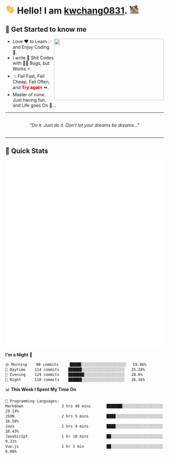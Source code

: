<h1> <img src="./assets/hi.gif" height="30px"> Hello! I am <a href="https://github.com/kwchang0831">kwchang0831</a>. <img src="./assets/cool-cat.gif" height="30px"> </h1>
</h1>

## 🎉 Get Started to know me

<a href="#"><img align="right" src="https://media.tenor.com/S5qCffxIFdUAAAAC/the-muppet-kermit-the-frog.gif" width="349" height="195" /></a>

- Love ❤️ to Learn 💡 and Enjoy Coding 🤗.
- I write 💩 Shit Codes with 🐛🐛 Bugs, but Works ⚡️.
- 💥 Fail Fast, Fail Cheap, Fail Often, and <span style="color:red;font-weight:800;">Try again</span> ⏪️.
- Master of none. Just having fun, and Life goes On 🌱...

<hr/>
<br/>
<div align="center">
<i>"Do it. Just do it. Don't let your dreams be dreams..." </i>
</div>
<br/>
<hr/>

## 🙈 Quick Stats

![](https://raw.githubusercontent.com/kwchang0831/kwchang0831/output/generated/overview.svg)
![](https://raw.githubusercontent.com/kwchang0831/kwchang0831/output/generated/languages.svg)

<!--START_SECTION:waka-->
**I'm a Night 🦉** 

```text
🌞 Morning    90 commits     █████░░░░░░░░░░░░░░░░░░░░   19.96% 
🌆 Daytime    114 commits    ██████░░░░░░░░░░░░░░░░░░░   25.28% 
🌃 Evening    129 commits    ███████░░░░░░░░░░░░░░░░░░   28.6% 
🌙 Night      118 commits    ██████░░░░░░░░░░░░░░░░░░░   26.16%

```


📊 **This Week I Spent My Time On** 

```text
💬 Programming Languages: 
Markdown                 3 hrs 40 mins       ███████░░░░░░░░░░░░░░░░░░   29.14% 
JSON                     2 hrs 5 mins        ████░░░░░░░░░░░░░░░░░░░░░   16.58% 
Java                     2 hrs 4 mins        ████░░░░░░░░░░░░░░░░░░░░░   16.43% 
JavaScript               1 hr 10 mins        ██░░░░░░░░░░░░░░░░░░░░░░░   9.31% 
Vue.js                   1 hr 1 min          ██░░░░░░░░░░░░░░░░░░░░░░░   8.08%

```


<!--END_SECTION:waka-->
